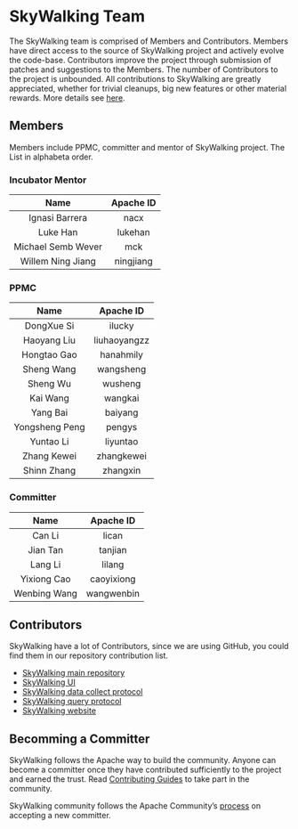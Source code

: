 # SkyWalking Team

The SkyWalking team is comprised of Members and Contributors. Members have direct access to the source of SkyWalking project and actively evolve the code-base. Contributors improve the project through submission of patches and suggestions to the Members. The number of Contributors to the project is unbounded. All contributions to SkyWalking are greatly appreciated, whether for trivial cleanups, big new features or other material rewards. More details see [here](https://github.com/apache/incubator-skywalking/blob/master/docs/en/guides/README.md).

## Members

Members include PPMC, committer and mentor of SkyWalking project. The List in alphabeta order.

### Incubator Mentor

| Name |Apache ID|
|:---:|:--:|
|Ignasi Barrera| nacx |
|Luke Han| lukehan |
|Michael Semb Wever| mck |
|Willem Ning Jiang| ningjiang |

### PPMC
| Name |Apache ID|
:---:|:--:|
|DongXue Si| ilucky |
|Haoyang Liu| liuhaoyangzz |
|Hongtao Gao| hanahmily |
|Sheng Wang| wangsheng |
|Sheng Wu| wusheng |
|Kai Wang| wangkai |
|Yang Bai| baiyang |
|Yongsheng Peng| pengys |
|Yuntao Li| liyuntao |
|Zhang Kewei| zhangkewei |
|Shinn Zhang| zhangxin |

### Committer
| Name |Apache ID|
|:---:|:--:|
|Can Li| lican |
|Jian Tan| tanjian |
|Lang Li| lilang |
|Yixiong Cao| caoyixiong |
|Wenbing Wang| wangwenbin |


## Contributors

SkyWalking have a lot of Contributors, since we are using GitHub, you could find them in our repository contribution list.

- [SkyWalking main repository](https://github.com/apache/incubator-skywalking/graphs/contributors)
- [SkyWalking UI](https://github.com/apache/incubator-skywalking-ui/graphs/contributors)
- [SkyWalking data collect protocol](https://github.com/apache/incubator-skywalking-data-collect-protocol/graphs/contributors)
- [SkyWalking query protocol](https://github.com/apache/incubator-skywalking-query-protocol/graphs/contributors)
- [SkyWalking website](https://github.com/apache/incubator-skywalking-website/graphs/contributors)


## Becomming a Committer

SkyWalking follows the Apache way to build the community. Anyone can become a committer once they have contributed sufficiently to the project and earned the trust. Read [Contributing Guides](https://github.com/apache/incubator-skywalking/blob/master/docs/en/guides/README.md) to take part in the community.

SkyWalking community follows the Apache Community’s [process](http://community.apache.org/newcommitter.html) on accepting a new committer.
